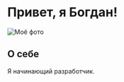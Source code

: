 # Привет, я Богдан!

![Моё фото](C:\Users\novyb\Downloads\Bogdan.jpg)

## О себе
Я начинающий разработчик.
